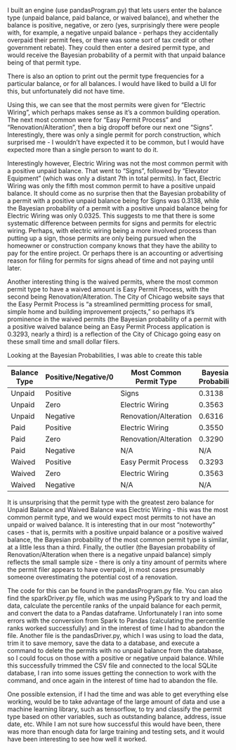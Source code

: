 I built an engine (use pandasProgram.py) that lets users enter the balance type (unpaid balance, paid balance, or waived balance), and whether the balance is positive, negative, or zero (yes, surprisingly there were people with, for example, a negative unpaid balance - perhaps they accidentally overpaid their permit fees, or there was some sort of tax credit or other government rebate). They could then enter a desired permit type, and would receive the Bayesian probability of a permit with that unpaid balance being of that permit type.

There is also an option to print out the permit type frequencies for a particular balance, or for all balances. I would have liked to build a UI for this, but unfortunately did not have time.

Using this, we can see that the most permits were given for “Electric Wiring”, which perhaps makes sense as it’s a common building operation. The next most common were for “Easy Permit Process” and “Renovation/Alteration”, then a big dropoff before our next one “Signs”. Interestingly, there was only a single permit for porch construction, which surprised me - I wouldn’t have expected it to be common, but I would have expected more than a single person to want to do it.

Interestingly however, Electric Wiring was not the most common permit with a positive unpaid balance. That went to “Signs”, followed by “Elevator Equipment” (which was only a distant 7th in total permits). In fact, Electric Wiring was only the fifth most common permit to have a positive unpaid balance. It should come as no surprise then that the Bayesian probability of a permit with a positive unpaid balance being for Signs was 0.3138, while the Bayesian probability of a permit with a positive unpaid balance being for Electric Wiring was only 0.0325. This suggests to me that there is some systematic difference between permits for signs and permits for electric wiring. Perhaps, with electric wiring being a more involved process than putting up a sign, those permits are only being pursued when the homeowner or construction company knows that they have the ability to pay for the entire project. Or perhaps there is an accounting or advertising reason for filing for permits for signs ahead of time and not paying until later.

Another interesting thing is the waived permits, where the most common permit type to have a waived amount is Easy Permit Process, with the second being Renovation/Alteration. The City of Chicago website says that the Easy Permit Process is “a streamlined permitting process for small, simple home and building improvement projects,” so perhaps it’s prominence in the waived permits (the Bayesian probability of a permit with a positive waived balance being an Easy Permit Process application is 0.3293, nearly a third) is a reflection of the City of Chicago going easy on these small time and small dollar filers.

Looking at the Bayesian Probabilities, I was able to create this table

| Balance Type | Positive/Negative/0 | Most Common Permit Type | Bayesian Probability
| --- | --- |  --- | --- |
Unpaid |Positive |Signs |0.3138 |
Unpaid |Zero |Electric Wiring |0.3563 |
Unpaid |Negative |Renovation/Alteration | 0.6316|
Paid |Positive |Electric Wiring |0.3550 |
Paid |Zero |Renovation/Alteration |0.3290 |
Paid |Negative |N/A |N/A |
Waived |Positive |Easy Permit Process |0.3293 |
Waived |Zero |Electric Wiring |0.3563 |
Waived |Negative |N/A |N/A |

It is unsurprising that the permit type with the greatest zero balance for Unpaid Balance and Waived Balance was Electric Wiring - this was the most common permit type, and we would expect most permits to not have an unpaid or waived balance. It is interesting that in our most “noteworthy” cases  - that is, permits with a positive unpaid balance or a positive waived balance, the Bayesian probability of the most common permit type is similar, at a little less than a third. Finally, the outlier (the Bayesian probability of Renovation/Alteration when there is a negative unpaid balance) simply reflects the small sample size - there is only a tiny amount of permits where the permit filer appears to have overpaid, in most cases presumably someone overestimating the potential cost of a renovation.

The code for this can be found in the pandasProgram.py file. You can also find the sparkDriver.py file, which was me using PySpark to try and load the data, calculate the percentile ranks of the unpaid balance for each permit, and convert the data to a Pandas dataframe. Unfortunately I ran into some errors with the conversion from Spark to Pandas (calculating the percentile ranks worked successfully) and in the interest of time I had to abandon the file. Another file is the pandasDriver.py, which I was using to load the data, trim it to save memory, save the data to a database, and execute a command to delete the permits with no unpaid balance from the database, so I could focus on those with a positive or negative unpaid balance. While this successfully trimmed the CSV file and connected to the local SQLite database, I ran into some issues getting the connection to work with the command, and once again in the interest of time had to abandon the file.

One possible extension, if I had the time and was able to get everything else working, would be to take advantage of the large amount of data and use a machine learning library, such as tensorflow, to try and classify the permit type based on other variables, such as outstanding balance, address, issue date, etc. While I am not sure how successful this would have been, there was more than enough data for large training and testing sets, and it would have been interesting to see how well it worked.
